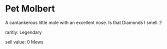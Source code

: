 # Pet Molbert

A cantankerous little mole with an excellent nose. Is that Diamonds I smell..?

raritiy: Legendary

sell value: 0 Mews